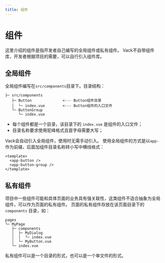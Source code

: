 ```yaml
---
title: 组件
---
```


# 组件

这里介绍的组件是指开发者自己编写的全局组件或私有组件。
Vack不自带组件库，开发者根据项目的需要，可以自行引入组件库。

## 全局组件
全局组件编写在`src/components`目录下。目录结构：

```
├─ src/components
   ├─ Button              <--- Button组件目录
   │  └─ index.vue        <--- Button组件的入口文件
   └─ ButtonGroup
      └─ index.vue
```

+ 每个组件都是一个目录，该目录下的 `index.vue` 是组件的入口文件；
+ 目录名称要求使用驼峰格式且首字母需要大写；

Vack会自动引入全局组件，使用时无需手动引入。
使用全局组件的方式是以`app-`作为前缀，后面加组件目录名称转小写中横线格式：

```vue
<template>
  <app-button />
  <app-button-group />
</template>
```

## 私有组件

项目中一些组件可能和具体页面的业务具有强关联性，这类组件不适合抽象为全局组件，可以作为页面的私有组件。
页面的私有组件存放在该页面目录下的 `components` 目录，如：

```
pages
└─ MyPage
   ├─ components
   │  ├─ MyDialog
   │  │  └─ index.vue
   │  └─ MyButton.vue
   └─ index.vue
```

私有组件可以是一个目录的形式，也可以是一个单文件的形式。
